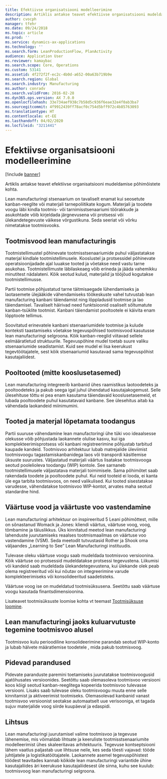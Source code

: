 ```yaml
---
title: Efektiivse organisatsiooni modelleerimine
description: Artiklis antakse teavet efektiivse organisatsiooni mudeldamise põhimõistete kohta.
author: cvocph
manager: tfehr
ms.date: 09/24/2018
ms.topic: article
ms.prod: ''
ms.service: dynamics-ax-applications
ms.technology: ''
ms.search.form: LeanProductionFlow, PlanActivity
audience: Application User
ms.reviewer: kamaybac
ms.search.scope: Core, Operations
ms.custom: 53141
ms.assetid: 4f272f2f-ec2c-4b0d-a652-00a63b719b9e
ms.search.region: Global
ms.search.industry: Manufacturing
ms.author: conradv
ms.search.validFrom: 2016-02-28
ms.dyn365.ops.version: AX 7.0.0
ms.openlocfilehash: 33e734aef938c7b58d5c936f6eae32e4f0ab3ba7
ms.sourcegitcommit: 4f9912439ff78acf0c754d5bff972c4b85763093
ms.translationtype: HT
ms.contentlocale: et-EE
ms.lasthandoff: 04/02/2020
ms.locfileid: "3211441"
---
```

# <a name="modeling-a-lean-organization"></a>Efektiivse organisatsiooni modelleerimine

[!include [banner](../includes/banner.md)]

Artiklis antakse teavet efektiivse organisatsiooni mudeldamise põhimõistete kohta. 

Lean manufacturingi stsenaarium on tavaliselt enamat kui seosetute kanban-reeglite või materjali tarnepoliitikate kogum. Materjali ja toodete voogu läbi kindla tootmis- või tarnimisstsenaariumi töörakkude ja asukohtade võib kirjeldada järgnevusena või protsessi või ülekandetegevuste väikese võrgustikuna. Seda seeriat või võrku nimetatakse tootmisvooks.

## <a name="production-flows-in-lean-manufacturing"></a>Tootmisvood lean manufacturingis
Tootmistellimustel põhinevate tootmisstsenaariumide puhul väljastatakse materjal kindlale tootmistellimusele. Kooslustel ja protsessidel põhinevate operatsioonijadade ajal luuakse tooted ja võetakse need vastu tarne asukohas. Tootmistellimuste läbilaskeaeg võib erineda ja jääda vahemikku minutitest nädalateni. Kõik seotud kulud, materjalid ja tööjõud kogutakse tootmistellimusse. 

Partii tootmise põhjustatud tarne täitmisaegade lühendamiseks ja laotasemete ülejääkide vähendamiseks töökeskuste vahel tutvustab lean manufacturing kanbani täiendamist ning lõppladusid tootmise ja lao täiendamisel. Tavaliselt häirivad need funktsioonid osaliselt sõltumatute kanban-tsüklite tootmist. Kanbani täiendamist pooltootele ei käivita enam lõpptoote tellimus. 

Soovitatud erinevatele kanbani stsenaariumidele tootmise ja kulude konteksti taastamiseks võetakse tegevuspõhised tootmisvood kasutusse lean manufacturingi selgroona. Kõik kanban-reeglid viitavad sellele eelmääratletud struktuurile. Tegevuspõhine mudel toetab suure valiku stsenaariumide seadistamist. Kuid see mudel ei lisa keerukust tegevtöötajatele, sest kõik stsenaariumid kasutavad sama tegevuspõhist kasutajaliidest.

## <a name="semi-finished-products-non-bom-levels"></a>Pooltooted (mitte kooslusetasemed)
Lean manufacturing integreerib kanbanid ühes raamistikus laotoodeteks ja pooltoodeteks ja pakub seega igal juhul ühendatud kasutajakogemust. Selle ülesehituse tõttu ei pea enam kasutama täiendavaid kooslusetasemeid, et lubada pooltoodete puhul kasutatavaid kanbane. See ülesehitus aitab ka vähendada laokandeid miinimumini.

## <a name="products-and-material-in-work-in-progress"></a>Tooted ja materjal lõpetamata toodangus
Partii suuruse vähendamine lean manufactoringi ühe tüki voo ideaalsesse olekusse võib põhjustada laokannete olulise kasvu, kui iga komplekteerimisprotsess või kanbani registreerimine põhjustab tarbitud kaupade kandeid. Tootmisvoo arhitektuur lubab matrejalide üleviimist tootmisvoogu tagastamiskanbanidega laos või transpordi käsitlemise üksuste suurustes. Väljastatud materjali väärtus lisatakse tootmisvooga seotud poolelioleva toodangu (WIP) kontole. See sarnaneb tootmistellimusele väljastatava materjali toimimisele. Sama põhimõtet saab rakendada toodete ja pooltoodete puhul. Kui neid tooteid ei looda, ei kanta üle ega tarbita tootmisvoos, on need valikulised. Kui tooted sisestatakse varudesse, vähendatakse tootmisvoo WIP-kontot, arvates maha seotud standardne hind.

## <a name="value-streams-and-value-stream-mapping"></a>Väärtuse vood ja väärtuste voo vastendamine
Lean manufacturingi arhitektuur on inspireeritud 5 Leani põhimõttest, mille on sõnastanud Womack ja Jones: kliendi väärtus, väärtuse voog, voog, tõmbamine ja täiuslikkus. Üks kinnitatud meetod lean manufacturingi lahenduste juurutamiseks reaalses tootmismaailmas on väärtuse voo vastendamine (VSM). Seda meetodit tutvustasid Rother ja Shook oma väljaandes „Learning to See” Lean Manufacturingi instituudis. 

Tulevase oleku väärtuse voogu saab mudeldada tootmisvoo versioonina. Kõik väärtuse oo protsessid mudeldatakse protsessi tegevustena. Liikumisi või kandeid saab mudeldada ülekandetegevustena, kui ülekande olek peab olema registreeritud või kui nõutav on integreerimine varude komplekteerimiseks või konsolideeritud saadetisteks. 

Väärtuse voog ise on mudeldatud tootmisüksusena. Seetõttu saab väärtuse voogu kasutada finantsdimensioonina.

Lisateavet tootmisüksuste loomise kohta vt teemast [Tootmisüksuse loomine](../../fin-and-ops/organization-administration/tasks/create-operating-unit.md).

## <a name="costing-for-lean-manufacturing-based-on-the-production-flow"></a>Lean manufacturingi jaoks kuluarvutuste tegemine tootmisvoo alusel
Tootmisvoo kulu perioodiline konsolideerimine parandab seotud WIP-konto ja lubab hälvete määratlemise toodetele , mida pakub tootmisvoog.

## <a name="continuous-improvement"></a>Pidevad parandused
Pidevate paranduste paremini toetamiseks juurutatakse tootmisvoogusid ajatõhusates versioonides. Seetõttu saab olemasoleva tootmisvoo versiooni koos kõigi seotud kanban-reeglitega kopeerida tootmisvoo tulevasse versiooni. Lisaks saab tulevase oleku tootmisvoogu muuta enne selle kinnitamist ja aktiveerimist tootmiseks. Olemasolevad kanbanid vanast tootmisvoo versioonist seotakse automaatselt uue verisooniga, et tagada sujuv materjalide voog siirde kuupäeval ja edaspidi.

## <a name="simplicity"></a>Lihtsus
Lean manufacturingi juurutamisel valime tootmisvoo ja tegevuse lähenemise, mis võimaldab lihtsate ja keeruliste tootmisstsenaariumite modelleerimist ühes skaleeritavas arhitektuuris. Tegevuse kontseptsiooni lähem vaatlus paljastab uue lihtsuse neile, kes seda tõesti vajavad: tööde juhtijatele ja logistikatöötajatele. Laokannete asemel tegevuspõhistest töödest teavitades kannab kõikide lean manufacturingi variantide ühine kasutajaliides äri keerukuse kasutajaliidesest üle sinna, kuhu see kuulub: tootmisvoog lean manufacturingi selgroona.



